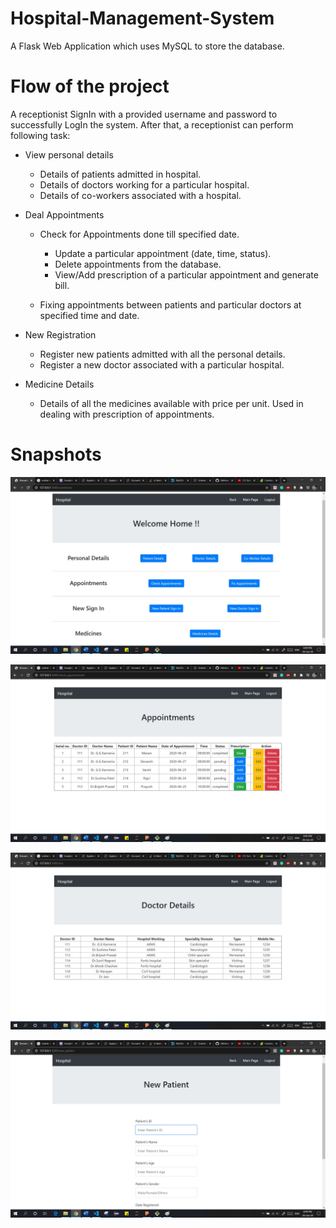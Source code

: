 # Hospital-Management-System
A Flask Web Application which uses MySQL to store the database.


# Flow of the project
A receptionist SignIn with a provided username and password to successfully LogIn the system. After that, a receptionist can perform following task:

* View personal details
    * Details of patients admitted in hospital.
    * Details of doctors working for a particular hospital.
    * Details of co-workers associated with a hospital.

* Deal Appointments
    * Check for Appointments done till specified date.
        * Update a particular appointment (date, time, status).
        * Delete appointments from the database.
        * View/Add prescription of a particular appointment and generate bill.
        
    * Fixing appointments between patients and particular doctors at specified time and date.

* New Registration
    * Register new patients admitted with all the personal details.
    * Register a new doctor associated with a particular hospital.

* Medicine Details
    * Details of all the medicines available with price per unit. Used in dealing with prescription of appointments.


# Snapshots
![alt text](/snaps/1.jpg "1")


![alt text](/snaps/2.jpg "2")


![alt text](/snaps/3.jpg "3")


![alt text](/snaps/4.jpg "4")
